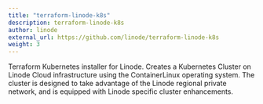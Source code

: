 ```yaml
---
title: "terraform-linode-k8s"
description: terraform-linode-k8s
author: linode
external_url: https://github.com/linode/terraform-linode-k8s
weight: 3
---
```


Terraform Kubernetes installer for Linode. Creates a Kubernetes Cluster on Linode Cloud infrastructure using the ContainerLinux operating system. The cluster is designed to take advantage of the Linode regional private network, and is equipped with Linode specific cluster enhancements.
